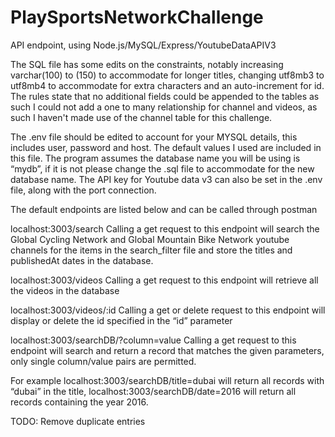 # PlaySportsNetworkChallenge
API endpoint, using Node.js/MySQL/Express/YoutubeDataAPIV3

The SQL file has some edits on the constraints, notably increasing varchar(100) to (150) to accommodate for longer titles, changing utf8mb3 to utf8mb4 to accommodate for extra characters and an auto-increment for id.
The rules state that no additional fields could be appended to the tables as such I could not add a one to many relationship for channel and videos, as such I haven't made use of the channel table for this challenge.

The .env file should be edited to account for your MYSQL details, this includes user, password and host. The default values I used are included in this file. The program assumes the database name you will be using is “mydb”, if it is not please change the .sql file to accommodate for the new database name. The API key for Youtube data v3 can also be set in the .env file, along with the port connection.

The default endpoints are listed below and can be called through postman

localhost:3003/search
Calling a get request to this endpoint will search the Global Cycling Network and Global Mountain Bike Network youtube channels for the items in the search_filter file and store the titles and publishedAt dates in the database.

localhost:3003/videos
Calling a get request to this endpoint will retrieve all the videos in the database

localhost:3003/videos/:id
Calling a get or delete request to this endpoint will display or delete the id specified in the “id” parameter

localhost:3003/searchDB/?column=value
Calling a get request to this endpoint will search and return a record that matches the given parameters, only single column/value pairs are permitted.

For example localhost:3003/searchDB/title=dubai will return all records with “dubai” in the title, localhost:3003/searchDB/date=2016 will return all records containing the year 2016.

TODO:
Remove duplicate entries

